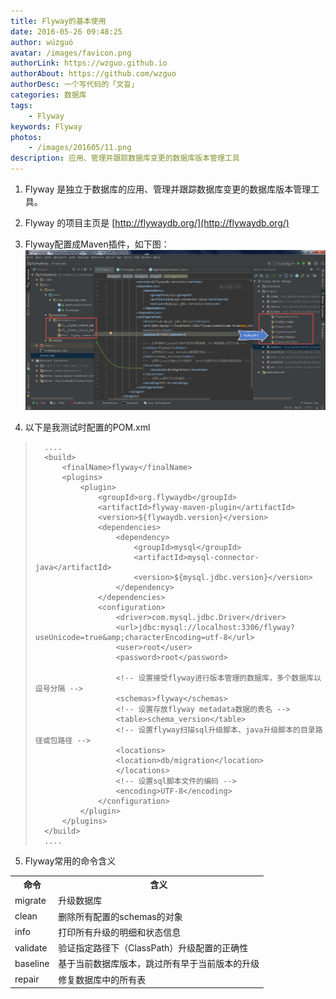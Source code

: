 ```yaml
---
title: Flyway的基本使用
date: 2016-05-26 09:48:25 
author: wúzguó
avatar: /images/favicon.png
authorLink: https://wzguo.github.io
authorAbout: https://github.com/wzguo
authorDesc: 一个写代码的「文盲」
categories: 数据库
tags: 
	- Flyway
keywords: Flyway
photos:
	- /images/201605/11.png
description: 应用、管理并跟踪数据库变更的数据库版本管理工具
---
```



1. Flyway 是独立于数据库的应用、管理并跟踪数据库变更的数据库版本管理工具。

2. Flyway 的项目主页是 [http://flywaydb.org/](http://flywaydb.org/)

3. Flyway配置成Maven插件，如下图：
![](/images/201605/11.png)

4. 以下是我测试时配置的POM.xml
> 	    ....
> 	    <build>
> 		    <finalName>flyway</finalName>
> 		    <plugins>
> 			    <plugin>
> 				    <groupId>org.flywaydb</groupId>
> 				    <artifactId>flyway-maven-plugin</artifactId>
> 				    <version>${flywaydb.version}</version>
> 				    <dependencies>
> 					    <dependency>
> 						    <groupId>mysql</groupId>
> 						    <artifactId>mysql-connector-java</artifactId>
> 						    <version>${mysql.jdbc.version}</version>
> 					    </dependency>
> 				    </dependencies>
> 				    <configuration>
> 					    <driver>com.mysql.jdbc.Driver</driver>
> 					    <url>jdbc:mysql://localhost:3306/flyway?useUnicode=true&amp;characterEncoding=utf-8</url>
> 					    <user>root</user>
> 					    <password>root</password>
> 					    
> 					    <!-- 设置接受flyway进行版本管理的数据库，多个数据库以逗号分隔 -->
> 					    <schemas>flyway</schemas>
> 					    <!-- 设置存放flyway metadata数据的表名 -->
> 					    <table>schema_version</table>
> 					    <!-- 设置flyway扫描sql升级脚本、java升级脚本的目录路径或包路径 -->
> 					    <locations>
> 					    <location>db/migration</location>
> 					    </locations>
> 					    <!-- 设置sql脚本文件的编码 -->
> 					    <encoding>UTF-8</encoding>
> 				    </configuration>
> 			    </plugin>
> 		    </plugins>
> 	    </build>
> 		....

5. Flyway常用的命令含义
<table><tr><th>命令</th><th>含义</th></tr><tr><td>migrate</td><td>升级数据库</td></tr><tr><td>clean</td><td>删除所有配置的schemas的对象</td></tr><tr><td>info</td><td>打印所有升级的明细和状态信息</td></tr><tr><td>validate</td><td>验证指定路径下（ClassPath）升级配置的正确性</td></tr><tr><td>baseline</td><td>基于当前数据库版本，跳过所有早于当前版本的升级</td></tr><tr><td>repair</td><td>修复数据库中的所有表</td></tr></table>